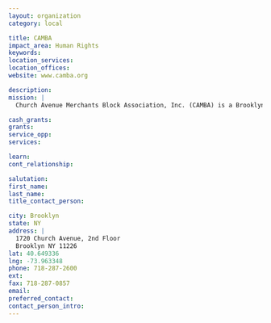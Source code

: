 ```yaml
---
layout: organization
category: local

title: CAMBA
impact_area: Human Rights
keywords: 
location_services: 
location_offices: 
website: www.camba.org

description: 
mission: |
  Church Avenue Merchants Block Association, Inc. (CAMBA) is a Brooklyn-based non-profit organization with programs in the Flatbush, East Flatbush, Bushwick, Brownsville, Flatlands, Crown Heights, Kensington, Bedford/Stuyvesant, Downtown, East New York and Park Slope sections of Brooklyn. Today, CAMBA is one of Brooklyn’s largest community-based social service organizations,. CAMBA’s full range of services allow us to accomplish our dual mission of: (1) enabling low-income people to become economically and socially self-sufficient by providing them with counseling, educational programs, employment, health and legal services and information, immigration, and housing assistance, entrepreneurial assistance, and youth programs; and (2) stabilizing and expanding the economy of Brooklyn by working with local merchants and entrepreneurs and encouraging economic development.

cash_grants: 
grants: 
service_opp: 
services: 

learn: 
cont_relationship: 

salutation: 
first_name: 
last_name: 
title_contact_person: 

city: Brooklyn
state: NY
address: |
  1720 Church Avenue, 2nd Floor  
  Brooklyn NY 11226
lat: 40.649336
lng: -73.963348
phone: 718-287-2600
ext: 
fax: 718-287-0857
email: 
preferred_contact: 
contact_person_intro: 
---
```

